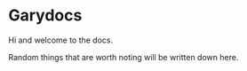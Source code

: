 # Garydocs
Hi and welcome to the docs.

Random things that are worth noting will be written down here.